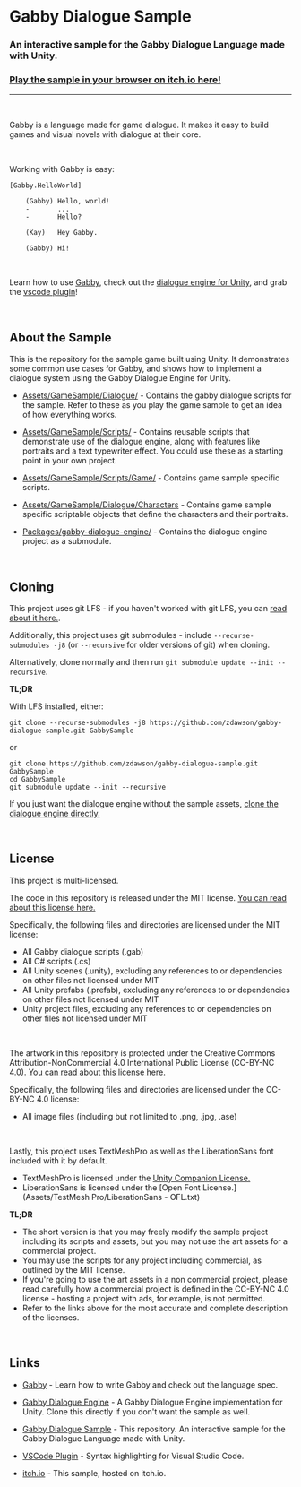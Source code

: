 # Gabby Dialogue Sample
### An interactive sample for the Gabby Dialogue Language made with Unity.
### [**Play the sample in your browser on itch.io here!**](https://potassium-k.itch.io/gabby)

-----------------

<br>

Gabby is a language made for game dialogue. It makes it easy to build games and visual novels with dialogue at their core.

<br>

Working with Gabby is easy:

```
[Gabby.HelloWorld]

    (Gabby) Hello, world!
    -       ...
    -       Hello?

    (Kay)   Hey Gabby.

    (Gabby) Hi!
```
<br>

Learn how to use [Gabby](https://github.com/zdawson/gabby), check out the [dialogue engine for Unity](https://github.com/zdawson/gabby-dialogue-engine), and grab the [vscode plugin](https://marketplace.visualstudio.com/vscode)!

<br>

## About the Sample

This is the repository for the sample game built using Unity. It demonstrates some common use cases for Gabby, and shows how to implement a dialogue system using the Gabby Dialogue Engine for Unity.

- [Assets/GameSample/Dialogue/](Assets/GameSample/Dialogue/) - Contains the gabby dialogue scripts for the sample. Refer to these as you play the game sample to get an idea of how everything works.

- [Assets/GameSample/Scripts/](Assets/GameSample/Scripts/) - Contains reusable scripts that demonstrate use of the dialogue engine, along with features like portraits and a text typewriter effect. You could use these as a starting point in your own project.

- [Assets/GameSample/Scripts/Game/](Assets/GameSample/Scripts/Game/) - Contains game sample specific scripts.

- [Assets/GameSample/Dialogue/Characters](Assets/GameSample/Dialogue/Characters) - Contains game sample specific scriptable objects that define the characters and their portraits.

- [Packages/gabby-dialogue-engine/](Packages/) - Contains the dialogue engine project as a submodule.

<br>

## Cloning

This project uses git LFS - if you haven't worked with git LFS, you can [read about it here.](http://arfc.github.io/manual/guides/git-lfs).

Additionally, this project uses git submodules - include `--recurse-submodules -j8` (or `--recursive` for older versions of git) when cloning.

Alternatively, clone normally and then run `git submodule update --init --recursive`.

**TL;DR**

With LFS installed, either:
```
git clone --recurse-submodules -j8 https://github.com/zdawson/gabby-dialogue-sample.git GabbySample
```
or
```
git clone https://github.com/zdawson/gabby-dialogue-sample.git GabbySample
cd GabbySample
git submodule update --init --recursive
```

If you just want the dialogue engine without the sample assets, [clone the dialogue engine directly.](https://github.com/zdawson/gabby-dialogue-engine)

<br>

## License

This project is multi-licensed.

The code in this repository is released under the MIT license. [You can read about this license here.](https://choosealicense.com/licenses/mit/)

Specifically, the following files and directories are licensed under the MIT license:
- All Gabby dialogue scripts (.gab)
- All C# scripts (.cs)
- All Unity scenes (.unity), excluding any references to or dependencies on other files not licensed under MIT
- All Unity prefabs (.prefab), excluding any references to or dependencies on other files not licensed under MIT
- Unity project files, excluding any references to or dependencies on other files not licensed under MIT

<br>

The artwork in this repository is protected under the Creative Commons Attribution-NonCommercial 4.0 International Public License (CC-BY-NC 4.0). [You can read about this license here.](https://creativecommons.org/licenses/by-nc/4.0/legalcode)

Specifically, the following files and directories are licensed under the CC-BY-NC 4.0 license:
- All image files (including but not limited to .png, .jpg, .ase)

<br>

Lastly, this project uses TextMeshPro as well as the LiberationSans font included with it by default.
- TextMeshPro is licensed under the [Unity Companion License.](https://unity3d.com/legal/licenses/Unity_Companion_License)
- LiberationSans is licensed under the [Open Font License.](Assets/TestMesh Pro/LiberationSans - OFL.txt)

**TL;DR**

- The short version is that you may freely modify the sample project including its scripts and assets, but you may not use the art assets for a commercial project.
- You may use the scripts for any project including commercial, as outlined by the MIT license.
- If you're going to use the art assets in a non commercial project, please read carefully how a commercial project is defined in the CC-BY-NC 4.0 license - hosting a project with ads, for example, is not permitted.
- Refer to the links above for the most accurate and complete description of the licenses.

<br>

## Links

- [Gabby](https://github.com/zdawson/gabby) - Learn how to write Gabby and check out the language spec.

- [Gabby Dialogue Engine](https://github.com/zdawson/gabby-dialogue-engine) - A Gabby Dialogue Engine implementation for Unity. Clone this directly if you don't want the sample as well.

- [Gabby Dialogue Sample](https://github.com/zdawson/gabby-dialogue-sample) - This repository. An interactive sample for the Gabby Dialogue Language made with Unity.

- [VSCode Plugin](https://marketplace.visualstudio.com/vscode) - Syntax highlighting for Visual Studio Code.

- [itch.io](https://potassium-k.itch.io/gabby) - This sample, hosted on itch.io.
